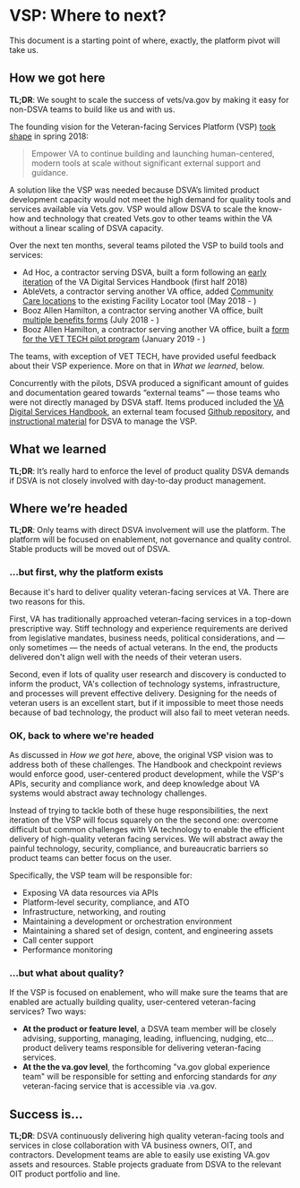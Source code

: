 # VSP: Where to next?
This document is a starting point of where, exactly, the platform pivot will take us.

## How we got here

**TL;DR**: We sought to scale the success of vets/va.gov by making it easy for non-DSVA teams to build like us and with us.

The founding vision for the Veteran-facing Services Platform (VSP) [took shape](https://github.com/department-of-veterans-affairs/vets.gov-team/blob/master/Work%20Practices/Platform-Support/background/old-dsva-platform-project-readme.md#background) in spring 2018:

> Empower VA to continue building and launching human-centered, modern tools at scale without significant external support and guidance.

A solution like the VSP was needed because DSVA’s limited product development capacity would not meet the high demand for quality tools and services available via Vets.gov. VSP would allow DSVA to scale the know-how and technology that created Vets.gov to other teams within the VA without a linear scaling of DSVA capacity.

Over the next ten months, several teams piloted the VSP to build tools and services:

 - Ad Hoc, a contractor serving DSVA, built a form following an [early iteration](https://github.com/department-of-veterans-affairs/va-digital-services-platform-docs) of the VA Digital Services Handbook (first half 2018)
 - AbleVets, a contractor serving another VA office, added [Community Care locations](https://github.com/department-of-veterans-affairs/vets.gov-team/tree/master/Products/Facilities_Locator/community_care) to the existing Facility Locator tool (May 2018 - )
 - Booz Allen Hamilton, a contractor serving another VA office, built [multiple benefits forms](https://github.com/department-of-veterans-affairs/vets.gov-team/blob/master/Work%20Practices/Platform-Support/research/pilot-3.md) (July 2018 - )
 - Booz Allen Hamilton, a contractor serving another VA office, built a [form for the VET TECH pilot program](https://github.com/department-of-veterans-affairs/vets.gov-team/tree/master/Products/Education%20Benefits/0994) (January 2019 - )

The teams, with exception of VET TECH, have provided useful feedback about their VSP experience. More on that in _What we learned_, below.

Concurrently with the pilots, DSVA produced a significant amount of guides and documentation geared towards “external teams” — those teams who were not directly managed by DSVA staff. Items produced included the [VA Digital Services Handbook](https://department-of-veterans-affairs.github.io/va-digital-service-handbook/), an external team focused [Github repository](https://github.com/department-of-veterans-affairs/vets-external-teams), and [instructional material](https://github.com/department-of-veterans-affairs/vets.gov-team/tree/master/Work%20Practices/Platform-Support) for DSVA to manage the VSP.

## What we learned

**TL;DR**: It’s really hard to enforce the level of product quality DSVA demands if DSVA is not closely involved with day-to-day product management.

## Where we’re headed

**TL;DR**: Only teams with direct DSVA involvement will use the platform. The platform will be focused on enablement, not governance and quality control. Stable products will be moved out of DSVA.

### ...but first, why the platform exists

Because it's hard to deliver quality veteran-facing services at VA. There are two reasons for this.

First, VA has traditionally approached veteran-facing services in a top-down prescriptive way. Stiff technology and experience requirements are derived from legislative mandates, business needs, political considerations, and — only sometimes — the needs of actual veterans. In the end, the products delivered don't align well with the needs of their veteran users.

Second, even if lots of quality user research and discovery is conducted to inform the product, VA's collection of technology systems, infrastructure, and processes will prevent effective delivery. Designing for the needs of veteran users is an excellent start, but if it impossible to meet those needs because of bad technology, the product will also fail to meet veteran needs.

### OK, back to where we're headed

As discussed in *How we got here*, above, the original VSP vision was to address both of these challenges. The Handbook and checkpoint reviews would enforce good, user-centered product development, while the VSP's APIs, security and compliance work, and deep knowledge about VA systems would abstract away technology challenges.

Instead of trying to tackle both of these huge responsibilities, the next iteration of the VSP will focus squarely on the the second one: overcome difficult but common challenges with VA technology to enable the efficient delivery of high-quality veteran facing services. We will abstract away the painful technology, security, compliance, and bureaucratic barriers so product teams can better focus on the user.

Specifically, the VSP team will be responsible for:

- Exposing VA data resources via APIs
- Platform-level security, compliance, and ATO
- Infrastructure, networking, and routing
- Maintaining a development or orchestration environment
- Maintaining a shared set of design, content, and engineering assets
- Call center support
- Performance monitoring

### ...but what about quality?

If the VSP is focused on enablement, who will make sure the teams that are enabled are actually building quality, user-centered veteran-facing services? Two ways:

- **At the product or feature level**, a DSVA team member will be closely advising, supporting, managing, leading, influencing, nudging, etc... product delivery teams responsible for delivering veteran-facing services.
- **At the the va.gov level**, the forthcoming "va.gov global experience team" will be responsible for setting and enforcing standards for *any* veteran-facing service that is accessible via .va.gov.

## Success is... 

**TL;DR**: DSVA continuously delivering high quality veteran-facing tools and services in close collaboration with VA business owners, OIT, and contractors. Development teams are able to easily use existing VA.gov assets and resources. Stable projects graduate from DSVA to the relevant OIT product portfolio and line.

